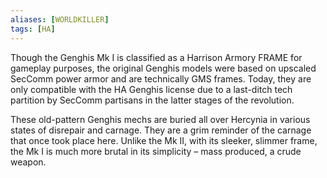 ```yaml
---
aliases: [WORLDKILLER]
tags: [HA]
---
```


Though the Genghis Mk I is classified as a Harrison Armory FRAME for gameplay purposes, the original Genghis models were based on upscaled SecComm power armor and are technically GMS frames. Today, they are only compatible with the HA Genghis license due to a last-ditch tech partition by SecComm partisans in the latter stages of the revolution. 

These old-pattern Genghis mechs are buried all over Hercynia in various states of disrepair and carnage. They are a grim reminder of the carnage that once took place here. Unlike the Mk II, with its sleeker, slimmer frame, the Mk I is much more brutal in its simplicity – mass produced, a crude weapon.